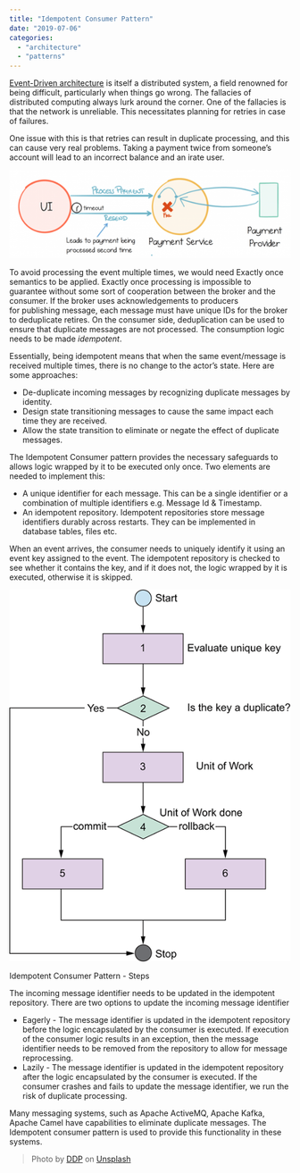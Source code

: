 ```yaml
---
title: "Idempotent Consumer Pattern"
date: "2019-07-06"
categories: 
  - "architecture"
  - "patterns"
---
```


[Event-Driven architecture](https://pradeepl.com/architecture/event-driven-architecture/) is itself a distributed system, a field renowned for being difficult, particularly when things go wrong. The fallacies of distributed computing always lurk around the corner. One of the fallacies is that the network is unreliable. This necessitates planning for retries in case of failures.

One issue with this is that retries can result in duplicate processing, and this can cause very real problems. Taking a payment twice from someone’s account will lead to an incorrect balance and an irate user.

![](images/image.png)

To avoid processing the event multiple times, we would need Exactly once semantics to be applied. Exactly once processing is impossible to guarantee without some sort of cooperation between the broker and the consumer. If the broker uses acknowledgements to producers for publishing message, each message must have unique IDs for the broker to deduplicate retires. On the consumer side, deduplication can be used to ensure that duplicate messages are not processed. The consumption logic needs to be made _idempotent_.

Essentially, being idempotent means that when the same event/message is received multiple times, there is no change to the actor’s state. Here are some approaches:

- De-duplicate incoming messages by recognizing duplicate messages by identity.
- Design state transitioning messages to cause the same impact each time they are received.
- Allow the state transition to eliminate or negate the effect of duplicate messages.

The Idempotent Consumer pattern provides the necessary safeguards to allows logic wrapped by it to be executed only once. Two elements are needed to implement this:

- A unique identifier for each message. This can be a single identifier or a combination of multiple identifiers e.g. Message Id & Timestamp.
- An idempotent repository. Idempotent repositories store message identifiers durably across restarts. They can be implemented in database tables, files etc.

When an event arrives, the consumer needs to uniquely identify it using an event key assigned to the event. The idempotent repository is checked to see whether it contains the key, and if it does not, the logic wrapped by it is executed, otherwise it is skipped.

!["idempotent consumer steps"](images/Idempotnet-Consumer-Steps.png)

Idempotent Consumer Pattern - Steps

The incoming message identifier needs to be updated in the idempotent repository. There are two options to update the incoming message identifier

- Eagerly - The message identifier is updated in the idempotent repository before the logic encapsulated by the consumer is executed. If execution of the consumer logic results in an exception, then the message identifier needs to be removed from the repository to allow for message reprocessing.
- Lazily - The message identifier is updated in the idempotent repository after the logic encapsulated by the consumer is executed. If the consumer crashes and fails to update the message identifier, we run the risk of duplicate processing.

Many messaging systems, such as Apache ActiveMQ, Apache Kafka, Apache Camel have capabilities to eliminate duplicate messages. The Idempotent consumer pattern is used to provide this functionality in these systems.

> Photo by [DDP](https://unsplash.com/@moino007?utm_source=unsplash&utm_medium=referral&utm_content=creditCopyText) on [Unsplash](https://unsplash.com/search/photos/buttons?utm_source=unsplash&utm_medium=referral&utm_content=creditCopyText)
